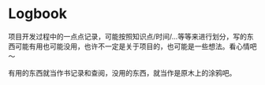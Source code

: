 # Logbook

项目开发过程中的一点点记录，可能按照知识点/时间/...等等来进行划分，写的东西可能有用也可能没用，也许不一定是关于项目的，也可能是一些想法。看心情吧～

有用的东西就当作书记录和查阅，没用的东西，就当作是原木上的涂鸦吧。